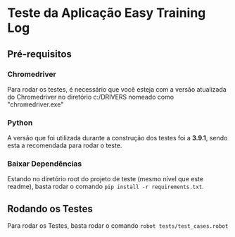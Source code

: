# Teste da Aplicação Easy Training Log


## Pré-requisitos

### Chromedriver
Para rodar os testes, é necessário que você esteja com a versão atualizada do Chromedriver no diretório c:/DRIVERS nomeado como "chromedriver.exe"

### Python
A versão que foi utilizada durante a construção dos testes foi a **3.9.1**, sendo esta a recomendada para rodar o teste.

### Baixar Dependências
Estando no diretório root do projeto de teste (mesmo nível que este readme), basta rodar o comando `pip install -r requirements.txt`.

## Rodando os Testes
Para rodar os Testes, basta rodar o comando `robot tests/test_cases.robot`